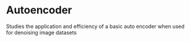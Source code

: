 # Autoencoder
Studies the application and efficiency of a basic auto encoder when used for denoising image datasets
